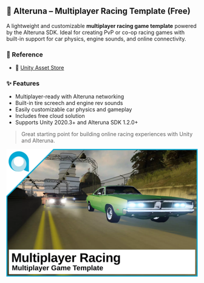 ## 🔧 Alteruna – Multiplayer Racing Template (Free)

A lightweight and customizable **multiplayer racing game template** powered by the Alteruna SDK. Ideal for creating PvP or co-op racing games with built-in support for car physics, engine sounds, and online connectivity.

### 🔗 Reference
- 🛒 [Unity Asset Store](https://assetstore.unity.com/packages/templates/tutorials/multiplayer-racing-template-free-cloud-solution-248132)

### ✨ Features
- Multiplayer-ready with Alteruna networking
- Built-in tire screech and engine rev sounds
- Easily customizable car physics and gameplay
- Includes free cloud solution
- Supports Unity 2020.3+ and Alteruna SDK 1.2.0+

> Great starting point for building online racing experiences with Unity and Alteruna.

![thumbnail](../resources/thumbnails/Alteruna.jpg)
